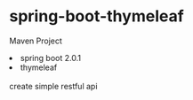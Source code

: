 # spring-boot-thymeleaf
Maven Project
<li>spring boot 2.0.1</li>
<li>thymeleaf</li>
<br/>
create simple restful api
